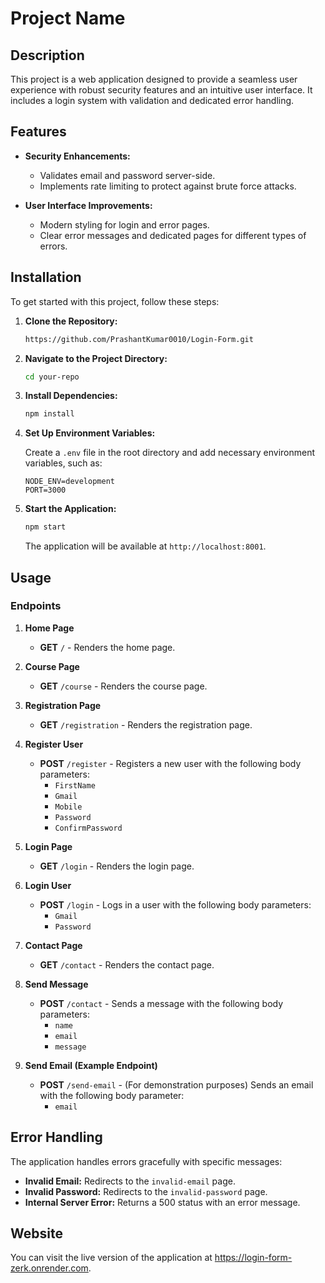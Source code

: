 # Project Name
## Description

This project is a web application designed to provide a seamless user experience with robust security features and an intuitive user interface. It includes a login system with validation and dedicated error handling.
## Features

- **Security Enhancements:**
  - Validates email and password server-side.
  - Implements rate limiting to protect against brute force attacks.

- **User Interface Improvements:**
  - Modern styling for login and error pages.
  - Clear error messages and dedicated pages for different types of errors.
## Installation

To get started with this project, follow these steps:

1. **Clone the Repository:**

    ```bash
    https://github.com/PrashantKumar0010/Login-Form.git
    ```

2. **Navigate to the Project Directory:**

    ```bash
    cd your-repo
    ```

3. **Install Dependencies:**

    ```bash
    npm install
    ```

4. **Set Up Environment Variables:**

    Create a `.env` file in the root directory and add necessary environment variables, such as:

    ```plaintext
    NODE_ENV=development
    PORT=3000
    ```

5. **Start the Application:**

    ```bash
    npm start
    ```

    The application will be available at `http://localhost:8001`.

## Usage

### Endpoints

1. **Home Page**

    - **GET** `/` - Renders the home page.

2. **Course Page**

    - **GET** `/course` - Renders the course page.

3. **Registration Page**

    - **GET** `/registration` - Renders the registration page.

4. **Register User**

    - **POST** `/register` - Registers a new user with the following body parameters:
      - `FirstName`
      - `Gmail`
      - `Mobile`
      - `Password`
      - `ConfirmPassword`

5. **Login Page**

    - **GET** `/login` - Renders the login page.

6. **Login User**

    - **POST** `/login` - Logs in a user with the following body parameters:
      - `Gmail`
      - `Password`

7. **Contact Page**

    - **GET** `/contact` - Renders the contact page.

8. **Send Message**

    - **POST** `/contact` - Sends a message with the following body parameters:
      - `name`
      - `email`
      - `message`

9. **Send Email (Example Endpoint)**

    - **POST** `/send-email` - (For demonstration purposes) Sends an email with the following body parameter:
      - `email`

## Error Handling

The application handles errors gracefully with specific messages:

- **Invalid Email:** Redirects to the `invalid-email` page.
- **Invalid Password:** Redirects to the `invalid-password` page.
- **Internal Server Error:** Returns a 500 status with an error message.


## Website

You can visit the live version of the application at https://login-form-zerk.onrender.com.
